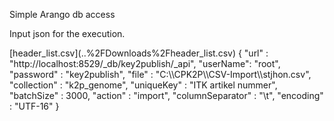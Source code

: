 Simple Arango db access

Input json for the execution.
<p>[header_list.csv](..%2FDownloads%2Fheader_list.csv)
    {
    "url" : "http://localhost:8529/_db/key2publish/_api",
    "userName": "root",
    "password" : "key2publish",
    "file" : "C:\\CPK2P\\CSV-Import\\stjhon.csv",
    "collection" : "k2p_genome",
    "uniqueKey" : "ITK artikel nummer",
    "batchSize" : 3000,
    "action" : "import",
    "columnSeparator" : "\t",
    "encoding" : "UTF-16"
    }
</p>

